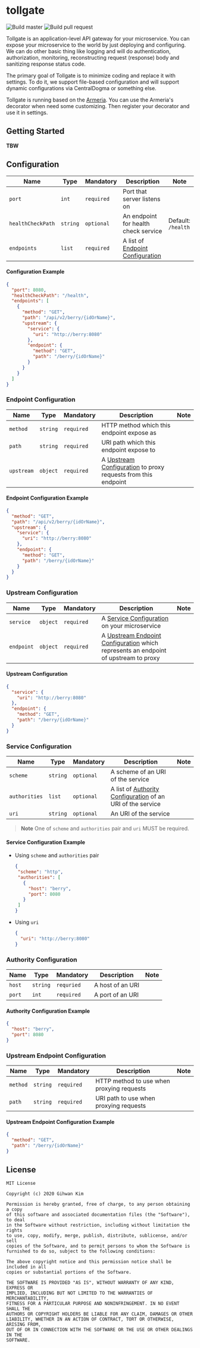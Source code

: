 # tollgate

![Build master](https://github.com/ghkim3221/tollgate/workflows/Build%20master/badge.svg)
![Build pull request](https://github.com/ghkim3221/tollgate/workflows/Build%20pull%20request/badge.svg)

Tollgate is an application-level API gateway for your microservice. You can expose your microservice to the 
world by just deploying and configuring. We can do other basic thing like logging and will do authentication, 
authorization, monitoring, reconstructing request (response) body and sanitizing response status code.

The primary goal of Tollgate is to minimize coding and replace it with settings. To do it, we support 
file-based configuration and will support dynamic configurations via CentralDogma or something else.

Tollgate is running based on the [Armeria](https://armeria.dev). You can use the Armeria's decorator when need 
some customizing. Then register your decorator and use it in settings.

## Getting Started

**TBW**

## Configuration

| Name | Type | Mandatory | Description | Note |
|------|------|-----------|-------------|------|
| `port` | `int` | `required` | Port that server listens on | |
| `healthCheckPath` | `string` | `optional` | An endpoint for health check service | Default: `/health` |
| `endpoints` | `list` | `required` | A list of [Endpoint Configuration](#endpoint-configuration) | |

#### Configuration Example

```json
{
  "port": 8080,
  "healthCheckPath": "/health",
  "endpoints": [
    {
      "method": "GET",
      "path": "/api/v2/berry/{idOrName}",
      "upstream": {
        "service": {
          "uri": "http://berry:8080"
        },
        "endpoint": {
          "method": "GET",
          "path": "/berry/{idOrName}"
        }
      }
    }
  ]
}
```

### Endpoint Configuration

| Name | Type | Mandatory | Description | Note |
|------|------|-----------|-------------|------|
| `method` | `string` | `required` | HTTP method which this endpoint expose as | |
| `path` | `string` | `required` | URI path which this endpoint expose to | |
| `upstream` | `object` | `required` | A [Upstream Configuration](#upstream-configuration) to proxy requests from this endpoint | |

#### Endpoint Configuration Example

```json
{
  "method": "GET",
  "path": "/api/v2/berry/{idOrName}",
  "upstream": {
    "service": {
      "uri": "http://berry:8080"
    },
    "endpoint": {
      "method": "GET",
      "path": "/berry/{idOrName}"
    }
  }
}
```

### Upstream Configuration

| Name | Type | Mandatory | Description | Note |
|------|------|-----------|-------------|------|
| `service` | `object` | `required` | A [Service Configuration](#service-configuration) on your microservice | |
| `endpoint` | `object` | `required` | A [Upstream Endpoint Configuration](#upstream-endpoint-configuration) which represents an endpoint of upstream to proxy | |

#### Upstream Configuration

```json
{
  "service": {
    "uri": "http://berry:8080"
  },
  "endpoint": {
    "method": "GET",
    "path": "/berry/{idOrName}"
  }
}
```

### Service Configuration

| Name | Type | Mandatory | Description | Note |
|------|------|-----------|-------------|------|
| `scheme` | `string` | `optional` | A scheme of an URI of the service | |
| `authorities` | `list` | `optional` | A list of [Authority Configuration](#authority-configuration) of an URI of the service | |
| `uri` | `string` | `optional` | An URI of the service | |

> **Note** One of `scheme` and `authorities` pair and `uri` MUST be required.

#### Service Configuration Example

 - Using `scheme` and `authorities` pair
 
    ```json
    {
     "scheme": "http",
     "authorities": [
       {
         "host": "berry",
         "port": 8080
       }
     ]
   }
   ```
 
 - Using `uri`

   ```json
   {
     "uri": "http://berry:8080"
   }
   ```

### Authority Configuration

| Name | Type | Mandatory | Description | Note |
|------|------|-----------|-------------|------|
| `host` | `string` | `requried` | A host of an URI | |
| `port` | `int` | `required` | A port of an URI | |

#### Authority Configuration Example

```json
{
  "host": "berry",
  "port": 8080
}
```

### Upstream Endpoint Configuration

| Name | Type | Mandatory | Description | Note |
|------|------|-----------|-------------|------|
| `method` | `string` | `required` | HTTP method to use when proxying requests | |
| `path` | `string` | `required` | URI path to use when proxying requests | |

#### Upstream Endpoint Configuration Example

```json
{
  "method": "GET",
  "path": "/berry/{idOrName}"
}
```

## License

```
MIT License

Copyright (c) 2020 Gihwan Kim

Permission is hereby granted, free of charge, to any person obtaining a copy
of this software and associated documentation files (the "Software"), to deal
in the Software without restriction, including without limitation the rights
to use, copy, modify, merge, publish, distribute, sublicense, and/or sell
copies of the Software, and to permit persons to whom the Software is
furnished to do so, subject to the following conditions:

The above copyright notice and this permission notice shall be included in all
copies or substantial portions of the Software.

THE SOFTWARE IS PROVIDED "AS IS", WITHOUT WARRANTY OF ANY KIND, EXPRESS OR
IMPLIED, INCLUDING BUT NOT LIMITED TO THE WARRANTIES OF MERCHANTABILITY,
FITNESS FOR A PARTICULAR PURPOSE AND NONINFRINGEMENT. IN NO EVENT SHALL THE
AUTHORS OR COPYRIGHT HOLDERS BE LIABLE FOR ANY CLAIM, DAMAGES OR OTHER
LIABILITY, WHETHER IN AN ACTION OF CONTRACT, TORT OR OTHERWISE, ARISING FROM,
OUT OF OR IN CONNECTION WITH THE SOFTWARE OR THE USE OR OTHER DEALINGS IN THE
SOFTWARE.
```
